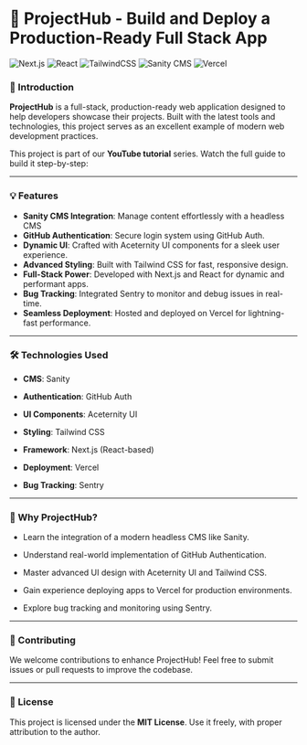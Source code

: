 
  

# 🚀 ProjectHub - Build and Deploy a Production-Ready Full Stack App

  

![Next.js](https://img.shields.io/badge/Next.js-15-blue?style=flat-square)
![React](https://img.shields.io/badge/React-19.0-blue?style=flat-square)
![TailwindCSS](https://img.shields.io/badge/TailwindCSS-3.0-06B6D4?style=flat-square)
![Sanity CMS](https://img.shields.io/badge/Sanity-CMS-red?style=flat-square)
![Vercel](https://img.shields.io/badge/Vercel-Deployment-black?style=flat-square)

### 🌟 Introduction

**ProjectHub** is a full-stack, production-ready web application designed to help developers showcase their projects. Built with the latest tools and technologies, this project serves as an excellent example of modern web development practices.

This project is part of our **YouTube tutorial** series. Watch the full guide to build it step-by-step:

---

  

### 💡 Features

-  **Sanity CMS Integration**: Manage content effortlessly with a headless CMS
-  **GitHub Authentication**: Secure login system using GitHub Auth.
-  **Dynamic UI**: Crafted with Aceternity UI components for a sleek user experience.
-  **Advanced Styling**: Built with Tailwind CSS for fast, responsive design.
-  **Full-Stack Power**: Developed with Next.js and React for dynamic and performant apps.
-  **Bug Tracking**: Integrated Sentry to monitor and debug issues in real-time.
-  **Seamless Deployment**: Hosted and deployed on Vercel for lightning-fast performance.

  

---

  

### 🛠️ Technologies Used

-  **CMS**: Sanity

-  **Authentication**: GitHub Auth

-  **UI Components**: Aceternity UI

-  **Styling**: Tailwind CSS

-  **Framework**: Next.js (React-based)

-  **Deployment**: Vercel

-  **Bug Tracking**: Sentry

  

---

  

### 🎯 Why ProjectHub?

- Learn the integration of a modern headless CMS like Sanity.

- Understand real-world implementation of GitHub Authentication.

- Master advanced UI design with Aceternity UI and Tailwind CSS.

- Gain experience deploying apps to Vercel for production environments.

- Explore bug tracking and monitoring using Sentry.

  

---

  


### 🌟 Contributing

  

We welcome contributions to enhance ProjectHub! Feel free to submit issues or pull requests to improve the codebase.

  

---

  

### 📄 License

  

This project is licensed under the **MIT License**. Use it freely, with proper attribution to the author.

  
